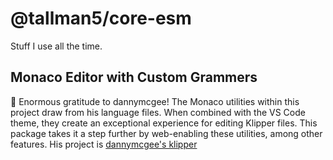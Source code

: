 # @tallman5/core-esm
Stuff I use all the time.

## Monaco Editor with Custom Grammers
🌟 Enormous gratitude to dannymcgee!
The Monaco utilities within this project draw from his language files.
When combined with the VS Code theme, they create an exceptional experience for editing Klipper files.
This package takes it a step further by web-enabling these utilities, among other features.
His project is [dannymcgee's klipper](https://github.com/dannymcgee/vscode-klipper)
